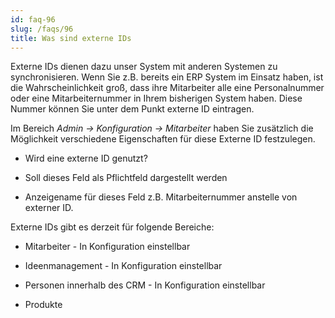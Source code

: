 ```yaml
---
id: faq-96
slug: /faqs/96
title: Was sind externe IDs
---
```

Externe IDs dienen dazu unser System mit anderen Systemen zu synchronisieren. Wenn Sie z.B. bereits ein ERP System im Einsatz haben, ist die Wahrscheinlichkeit groß, dass ihre Mitarbeiter alle eine Personalnummer oder eine Mitarbeiternummer in Ihrem bisherigen System haben. Diese Nummer können Sie unter dem Punkt externe ID eintragen.

Im Bereich *Admin -> Konfiguration -> Mitarbeiter* haben Sie zusätzlich die Möglichkeit verschiedene Eigenschaften für diese Externe ID festzulegen.

*   Wird eine externe ID genutzt?

*   Soll dieses Feld als Pflichtfeld dargestellt werden

*   Anzeigename für dieses Feld z.B. Mitarbeiternummer anstelle von externer ID.

Externe IDs gibt es derzeit für folgende Bereiche:

*   Mitarbeiter - In Konfiguration einstellbar

*   Ideenmanagement - In Konfiguration einstellbar

*   Personen innerhalb des CRM - In Konfiguration einstellbar

*   Produkte